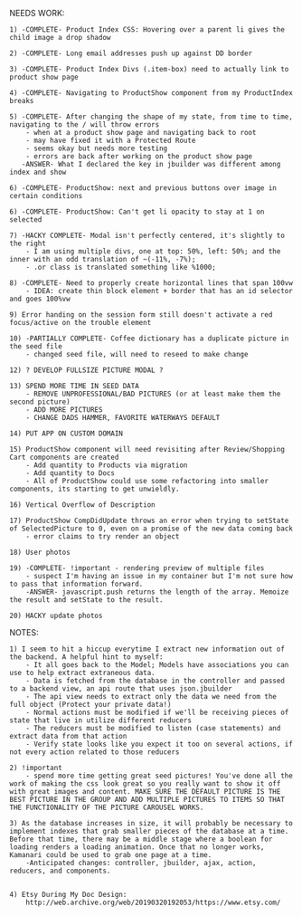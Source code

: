 NEEDS WORK:

    1) -COMPLETE- Product Index CSS: Hovering over a parent li gives the child image a drop shadow

    2) -COMPLETE- Long email addresses push up against DD border

    3) -COMPLETE- Product Index Divs (.item-box) need to actually link to product show page

    4) -COMPLETE- Navigating to ProductShow component from my ProductIndex breaks

    5) -COMPLETE- After changing the shape of my state, from time to time, navigating to the / will throw errors
        - when at a product show page and navigating back to root
        - may have fixed it with a Protected Route
        - seems okay but needs more testing
        - errors are back after working on the product show page
       -ANSWER- What I declared the key in jbuilder was different among index and show

    6) -COMPLETE- ProductShow: next and previous buttons over image in certain conditions

    6) -COMPLETE- ProductShow: Can't get li opacity to stay at 1 on selected

    7) -HACKY COMPLETE- Modal isn't perfectly centered, it's slightly to the right
        - I am using multiple divs, one at top: 50%, left: 50%; and the inner with an odd translation of ~(-11%, -7%);
        - .or class is translated something like %1000;

    8) -COMPLETE- Need to properly create horizontal lines that span 100vw
        - IDEA: create thin block element + border that has an id selector and goes 100%vw

    9) Error handing on the session form still doesn't activate a red focus/active on the trouble element

    10) -PARTIALLY COMPLETE- Coffee dictionary has a duplicate picture in the seed file
        - changed seed file, will need to reseed to make change

    12) ? DEVELOP FULLSIZE PICTURE MODAL ?

    13) SPEND MORE TIME IN SEED DATA 
        - REMOVE UNPROFESSIONAL/BAD PICTURES (or at least make them the second picture)
        - ADD MORE PICTURES
        - CHANGE DADS HAMMER, FAVORITE WATERWAYS DEFAULT

    14) PUT APP ON CUSTOM DOMAIN

    15) ProductShow component will need revisiting after Review/Shopping Cart components are created
        - Add quantity to Products via migration
        - Add quantity to Docs
        - All of ProductShow could use some refactoring into smaller components, its starting to get unwieldly.

    16) Vertical Overflow of Description

    17) ProductShow CompDidUpdate throws an error when trying to setState of SelectedPicture to 0, even on a promise of the new data coming back
        - error claims to try render an object
    
    18) User photos

    19) -COMPLETE- !important - rendering preview of multiple files
        - suspect I'm having an issue in my container but I'm not sure how to pass that information forward.
        -ANSWER- javascript.push returns the length of the array. Memoize the result and setState to the result.

    20) HACKY update photos 

    


 

NOTES: 

    1) I seem to hit a hiccup everytime I extract new information out of the backend. A helpful hint to myself:
        - It all goes back to the Model; Models have associations you can use to help extract extraneous data.
        - Data is fetched from the database in the controller and passed to a backend view, an api route that uses json.jbuilder
        - The api view needs to extract only the data we need from the full object (Protect your private data!)
        - Normal actions must be modified if we'll be receiving pieces of state that live in utilize different reducers
        - The reducers must be modified to listen (case statements) and extract data from that action
        - Verify state looks like you expect it too on several actions, if not every action related to those reducers
    
    2) !important
        - spend more time getting great seed pictures! You've done all the work of making the css look great so you really want to show it off with great images and content. MAKE SURE THE DEFAULT PICTURE IS THE BEST PICTURE IN THE GROUP AND ADD MULTIPLE PICTURES TO ITEMS SO THAT THE FUNCTIONALITY OF THE PICTURE CAROUSEL WORKS.

    3) As the database increases in size, it will probably be necessary to implement indexes that grab smaller pieces of the database at a time. Before that time, there may be a middle stage where a boolean for loading renders a loading animation. Once that no longer works, Kamanari could be used to grab one page at a time. 
        -Anticipated changes: controller, jbuilder, ajax, action, reducers, and components.


    4) Etsy During My Doc Design:
        http://web.archive.org/web/20190320192053/https://www.etsy.com/



